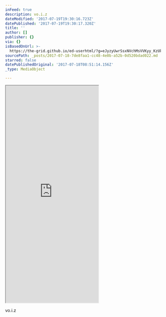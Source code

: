 ```yaml
---
inFeed: true
description: vo.i.z
dateModified: '2017-07-19T19:30:16.723Z'
datePublished: '2017-07-19T19:30:17.320Z'
title: ''
author: []
publisher: {}
via: {}
isBasedOnUrl: >-
  https://the-grid.github.io/ed-userhtml/?g=eJyzyUwrSsxNVchMsVVKyy_KzUktKdaFiCkpFBcl2ypllJQUFFvp68Nk9ZLzc8GcYv38bK-QshxjQ79ck8BEM8cAfXuITtuSolKgdjA7Kb8oJbXIVslASaE8M6Ukw1bJ0MBAVcnORh-i1g4AwmQsbw
sourcePath: _posts/2017-07-18-7de8faa1-cc48-4e0b-a52b-0d520bdad022.md
starred: false
datePublishedOriginal: '2017-07-18T08:51:14.156Z'
_type: MediaObject

---
```

<iframe src="https://the-grid.github.io/ed-userhtml/?g=eJwljs0KwjAQhO99irAgbS9NiqKgTUHBgx5EwReo-WmKTVeSVfHtrfU0M3wzMEnV2dB4w2JQEhzRI645txh8bygWCv0UIsf78frq5-XJLy7NcnsGNu1uGLQJEgSwd6fJSSiFmAFzpmsdSViJkeBgUT2jBD2KNwMVraF9b3529znoLLWIaV5MrSzf1BX_v6qTL-96NRI" height="705" style=""></iframe>

vo.i.z